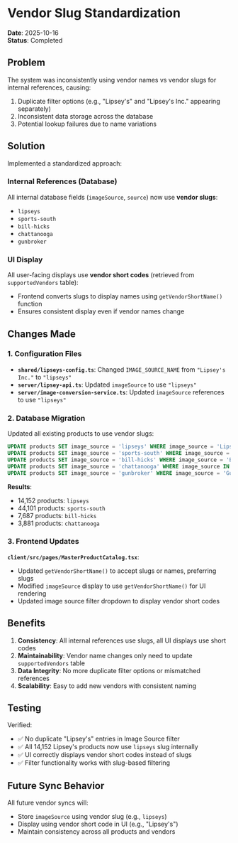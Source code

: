 # Vendor Slug Standardization

**Date**: 2025-10-16  
**Status**: Completed

## Problem

The system was inconsistently using vendor names vs vendor slugs for internal references, causing:
1. Duplicate filter options (e.g., "Lipsey's" and "Lipsey's Inc." appearing separately)
2. Inconsistent data storage across the database
3. Potential lookup failures due to name variations

## Solution

Implemented a standardized approach:

### Internal References (Database)
All internal database fields (`imageSource`, `source`) now use **vendor slugs**:
- `lipseys`
- `sports-south`
- `bill-hicks`
- `chattanooga`
- `gunbroker`

### UI Display
All user-facing displays use **vendor short codes** (retrieved from `supportedVendors` table):
- Frontend converts slugs to display names using `getVendorShortName()` function
- Ensures consistent display even if vendor names change

## Changes Made

### 1. Configuration Files
- **`shared/lipseys-config.ts`**: Changed `IMAGE_SOURCE_NAME` from `"Lipsey's Inc."` to `"lipseys"`
- **`server/lipsey-api.ts`**: Updated `imageSource` to use `"lipseys"`
- **`server/image-conversion-service.ts`**: Updated `imageSource` references to use `"lipseys"`

### 2. Database Migration
Updated all existing products to use vendor slugs:
```sql
UPDATE products SET image_source = 'lipseys' WHERE image_source = 'Lipsey''s Inc.';
UPDATE products SET image_source = 'sports-south' WHERE image_source = 'Sports South';
UPDATE products SET image_source = 'bill-hicks' WHERE image_source = 'Bill Hicks & Co.';
UPDATE products SET image_source = 'chattanooga' WHERE image_source IN ('Chattanooga Shooting Supplies', 'Chattanooga Shooting Supplies Inc.');
UPDATE products SET image_source = 'gunbroker' WHERE image_source = 'GunBroker.com LLC';
```

**Results**:
- 14,152 products: `lipseys`
- 44,101 products: `sports-south`
- 7,687 products: `bill-hicks`
- 3,881 products: `chattanooga`

### 3. Frontend Updates
**`client/src/pages/MasterProductCatalog.tsx`**:
- Updated `getVendorShortName()` to accept slugs or names, preferring slugs
- Modified `imageSource` display to use `getVendorShortName()` for UI rendering
- Updated image source filter dropdown to display vendor short codes

## Benefits

1. **Consistency**: All internal references use slugs, all UI displays use short codes
2. **Maintainability**: Vendor name changes only need to update `supportedVendors` table
3. **Data Integrity**: No more duplicate filter options or mismatched references
4. **Scalability**: Easy to add new vendors with consistent naming

## Testing

Verified:
- ✅ No duplicate "Lipsey's" entries in Image Source filter
- ✅ All 14,152 Lipsey's products now use `lipseys` slug internally
- ✅ UI correctly displays vendor short codes instead of slugs
- ✅ Filter functionality works with slug-based filtering

## Future Sync Behavior

All future vendor syncs will:
- Store `imageSource` using vendor slug (e.g., `lipseys`)
- Display using vendor short code in UI (e.g., "Lipsey's")
- Maintain consistency across all products and vendors
